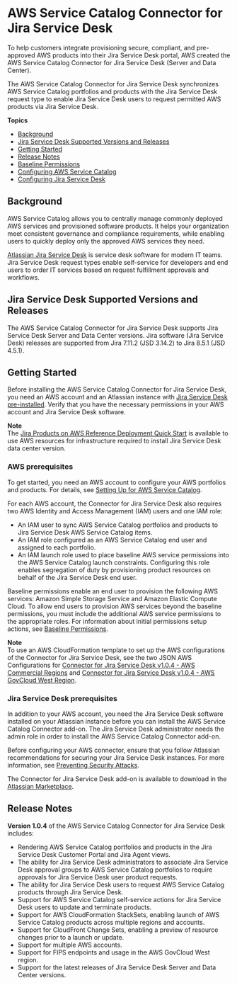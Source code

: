 # AWS Service Catalog Connector for Jira Service Desk<a name="integrations-jiraservicedesk"></a>

 To help customers integrate provisioning secure, compliant, and pre\-approved AWS products into their Jira Service Desk portal, AWS created the AWS Service Catalog Connector for Jira Service Desk \(Server and Data Center\)\. 

 The AWS Service Catalog Connector for Jira Service Desk synchronizes AWS Service Catalog portfolios and products with the Jira Service Desk request type to enable Jira Service Desk users to request permitted AWS products via Jira Service Desk\. 

**Topics**
+ [Background](#jsd-integration-background)
+ [Jira Service Desk Supported Versions and Releases](#jsd-supported-versions)
+ [Getting Started](#jsd-integration-getting-started)
+ [Release Notes](#jsd-integration-release-notes)
+ [Baseline Permissions](jsd-integration-baseline-permissions.md)
+ [Configuring AWS Service Catalog](jsd-integration-configure-sc.md)
+ [Configuring Jira Service Desk](jsd-integration-configure-jsd.md)

## Background<a name="jsd-integration-background"></a>

 AWS Service Catalog allows you to centrally manage commonly deployed AWS services and provisioned software products\. It helps your organization meet consistent governance and compliance requirements, while enabling users to quickly deploy only the approved AWS services they need\. 

[Atlassian Jira Service Desk](https://www.atlassian.com/software/jira/service-desk/) is service desk software for modern IT teams\. Jira Service Desk request types enable self\-service for developers and end users to order IT services based on request fulfillment approvals and workflows\.

## Jira Service Desk Supported Versions and Releases<a name="jsd-supported-versions"></a>

 The AWS Service Catalog Connector for Jira Service Desk supports Jira Service Desk Server and Data Center versions\. Jira software \(Jira Service Desk\) releases are supported from Jira 7\.11\.2 \(JSD 3\.14\.2\) to Jira 8\.5\.1 \(JSD 4\.5\.1\)\.

## Getting Started<a name="jsd-integration-getting-started"></a>

 Before installing the AWS Service Catalog Connector for Jira Service Desk, you need an AWS account and an Atlassian instance with [Jira Service Desk pre\-installed](https://confluence.atlassian.com/servicedeskserver043/installing-jira-service-desk-974367443.html)\. Verify that you have the necessary permissions in your AWS account and Jira Service Desk software\. 

**Note**  
 The [Jira Products on AWS Reference Deployment Quick Start](https://aws.amazon.com/quickstart/architecture/jira/) is available to use AWS resources for infrastructure required to install Jira Service Desk data center version\.

### AWS prerequisites<a name="jsd-integration-aws-prereqs"></a>

 To get started, you need an AWS account to configure your AWS portfolios and products\. For details, see [Setting Up for AWS Service Catalog](setup.md)\. 

 For each AWS account, the Connector for Jira Service Desk also requires two AWS Identity and Access Management \(IAM\) users and one IAM role: 
+ An IAM user to sync AWS Service Catalog portfolios and products to Jira Service Desk AWS Service Catalog items\.
+ An IAM role configured as an AWS Service Catalog end user and assigned to each portfolio\.
+ An IAM launch role used to place baseline AWS service permissions into the AWS Service Catalog launch constraints\. Configuring this role enables segregation of duty by provisioning product resources on behalf of the Jira Service Desk end user\.

 Baseline permissions enable an end user to provision the following AWS services: Amazon Simple Storage Service and Amazon Elastic Compute Cloud\. To allow end users to provision AWS services beyond the baseline permissions, you must include the additional AWS service permissions to the appropriate roles\. For information about initial permissions setup actions, see [Baseline Permissions](jsd-integration-baseline-permissions.md)\. 

**Note**  
 To use an AWS CloudFormation template to set up the AWS configurations of the Connector for Jira Service Desk, see the two JSON AWS Configurations for [Connector for Jira Service Desk v1\.0\.4 \- AWS Commercial Regions](https://servicecatalogconnector.s3.amazonaws.com/SC_ConnectorForJSD1.0.4-AWS_Configurations_final.json) and [Connector for Jira Service Desk v1\.0\.4 \- AWS GovCloud West Region](https://servicecatalogconnector.s3.amazonaws.com/SC_ConnectorForJSDv1.0.4+-AWS_Configurations_GovCloudv_final.json)\.

### Jira Service Desk prerequisites<a name="jsd-prereqs"></a>

 In addition to your AWS account, you need the Jira Service Desk software installed on your Atlassian instance before you can install the AWS Service Catalog Connector add\-on\. The Jira Service Desk administrator needs the admin role in order to install the AWS Service Catalog Connector add\-on\. 

 Before configuring your AWS connector, ensure that you follow Atlassian recommendations for securing your Jira Service Desk instances\. For more information, see [Preventing Security Attacks](https://confluence.atlassian.com/adminjiraserver0713/preventing-security-attacks-964984188.html)\. 

 The Connector for Jira Service Desk add\-on is available to download in the [Atlassian Marketplace](https://marketplace.atlassian.com/apps/1221283/aws-service-catalog-connector-for-jsd)\. 

## Release Notes<a name="jsd-integration-release-notes"></a>

 **Version 1\.0\.4** of the AWS Service Catalog Connector for Jira Service Desk includes: 
+ Rendering AWS Service Catalog portfolios and products in the Jira Service Desk Customer Portal and Jira Agent views\.
+ The ability for Jira Service Desk administrators to associate Jira Service Desk approval groups to AWS Service Catalog portfolios to require approvals for Jira Service Desk user product requests\.
+ The ability for Jira Service Desk users to request AWS Service Catalog products through Jira Service Desk\.
+ Support for AWS Service Catalog self\-service actions for Jira Service Desk users to update and terminate products\.
+ Support for AWS CloudFormation StackSets, enabling launch of AWS Service Catalog products across multiple regions and accounts\.
+ Support for CloudFront Change Sets, enabling a preview of resource changes prior to a launch or update\.
+ Support for multiple AWS accounts\.
+ Support for FIPS endpoints and usage in the AWS GovCloud West region\.
+ Support for the latest releases of Jira Service Desk Server and Data Center versions\.